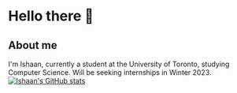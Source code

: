 # Hello there 👋
## About me
I'm Ishaan, currently a student at the University of Toronto, studying Computer Science. Will be seeking internships in Winter 2023.
[![Ishaan's GitHub stats](https://github-readme-stats.vercel.app/api?username=ishaan-upadhyay&show_icons=true&theme=tokyonight)](https://github.com/anuraghazra/github-readme-stats)
<!--
**ishaan-upadhyay/ishaan-upadhyay** is a ✨ _special_ ✨ repository because its `README.md` (this file) appears on your GitHub profile.

Here are some ideas to get you started:

- 🔭 I’m currently working on ...
- 🌱 I’m currently learning ...
- 👯 I’m looking to collaborate on ...
- 🤔 I’m looking for help with ...
- 💬 Ask me about ...
- 📫 How to reach me: ...
- 😄 Pronouns: ...
- ⚡ Fun fact: ...
-->
